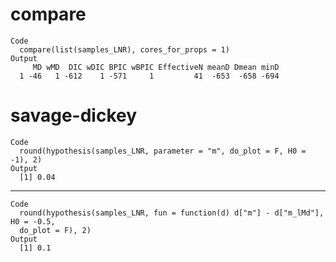 # compare

    Code
      compare(list(samples_LNR), cores_for_props = 1)
    Output
         MD wMD  DIC wDIC BPIC wBPIC EffectiveN meanD Dmean minD
      1 -46   1 -612    1 -571     1         41  -653  -658 -694

# savage-dickey

    Code
      round(hypothesis(samples_LNR, parameter = "m", do_plot = F, H0 = -1), 2)
    Output
      [1] 0.04

---

    Code
      round(hypothesis(samples_LNR, fun = function(d) d["m"] - d["m_lMd"], H0 = -0.5,
      do_plot = F), 2)
    Output
      [1] 0.1

